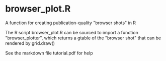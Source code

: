 # browser_plot.R
A function for creating publication-quality "browser shots" in R

The R script browser_plot.R can be sourced to import a function "browser_plotter", 
which returns a gtable of the "browser shot" that can be rendered by grid.draw()

See the markdown file tutorial.pdf for help
